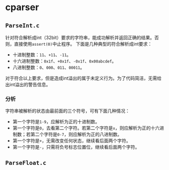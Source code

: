 # cparser

## `ParseInt.c`

针对符合解析成int（32bit）要求的字符串，能成功解析并返回正确的结果。否则，直接使用`assert(0)`中止程序。
下面是几种典型的符合解析成int要求：
- 十进制整数：`11`、`+11`、`-11`。
- 十六进制整数：`0x1f`、`+0x1f`、`-0x1f`、`0x00abcdef`。
- 八进制整数：`0`、`000`、`011`、`00011`。

对于符合以上要求，但是造成int溢出的属于未定义行为。为了代码简洁，无需给出int溢出的警告信息。

### 分析

字符串被解析的状态由最前面的三个符号，可有下面几种情况：
- 第一个字符是`1-9`，应解析为正的十进制数。
- 第一个字符是`0`，去看第二个字符。若第二个字符是`x`，则应解析为正的十六进制数；若第二个字符是`0-7`，则应解析为正的八进制数。
- 第一个字符是`+`，无需改变任何状态，继续看后面两个字符。
- 第一个字符是`-`，只需将负号标志位置位，继续看后面两个字符。

## `ParseFloat.c`